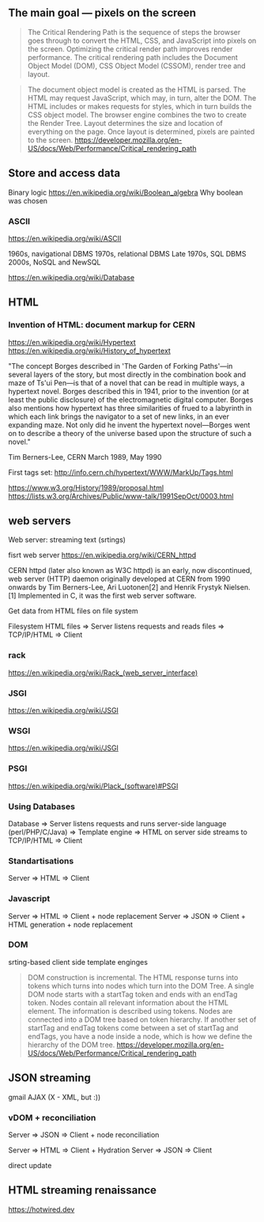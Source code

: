 ## The main goal — pixels on the screen

> The Critical Rendering Path is the sequence of steps the browser goes through to convert the HTML, CSS, and JavaScript into pixels on the screen. Optimizing the critical render path improves render performance. The critical rendering path includes the Document Object Model (DOM), CSS Object Model (CSSOM), render tree and layout.

>  The document object model is created as the HTML is parsed. The HTML may request JavaScript, which may, in turn, alter the DOM. The HTML includes or makes requests for styles, which in turn builds the CSS object model. The browser engine combines the two to create the Render Tree. Layout determines the size and location of everything on the page. Once layout is determined, pixels are painted to the screen.
https://developer.mozilla.org/en-US/docs/Web/Performance/Critical_rendering_path


## Store and access data
Binary logic
https://en.wikipedia.org/wiki/Boolean_algebra
Why boolean was chosen

### ASCII
https://en.wikipedia.org/wiki/ASCII

1960s, navigational DBMS
1970s, relational DBMS
Late 1970s, SQL DBMS
2000s, NoSQL and NewSQL

https://en.wikipedia.org/wiki/Database

## HTML

### Invention of HTML: document markup for CERN

https://en.wikipedia.org/wiki/Hypertext
https://en.wikipedia.org/wiki/History_of_hypertext

"The concept Borges described in 'The Garden of Forking Paths'—in several layers of the story, but most directly in the combination book and maze of Ts'ui Pen—is that of a novel that can be read in multiple ways, a hypertext novel. Borges described this in 1941, prior to the invention (or at least the public disclosure) of the electromagnetic digital computer. Borges also mentions how hypertext has three similarities of frued to a labyrinth in which each link brings the navigator to a set of new links, in an ever expanding maze. Not only did he invent the hypertext novel—Borges went on to describe a theory of the universe based upon the structure of such a novel."

Tim Berners-Lee, CERN
March 1989, May 1990

First tags set: http://info.cern.ch/hypertext/WWW/MarkUp/Tags.html

https://www.w3.org/History/1989/proposal.html
https://lists.w3.org/Archives/Public/www-talk/1991SepOct/0003.html

## web servers
Web server: streaming text (srtings)

fisrt web server https://en.wikipedia.org/wiki/CERN_httpd

CERN httpd (later also known as W3C httpd) is an early, now discontinued, web server (HTTP) daemon originally developed at CERN from 1990 onwards by Tim Berners-Lee, Ari Luotonen[2] and Henrik Frystyk Nielsen.[1] Implemented in C, it was the first web server software.

Get data from HTML files on file system

Filesystem HTML files => Server listens requests and reads files => TCP/IP/HTML => Client

### rack
https://en.wikipedia.org/wiki/Rack_(web_server_interface)

### JSGI
https://en.wikipedia.org/wiki/JSGI

### WSGI
https://en.wikipedia.org/wiki/JSGI

### PSGI
https://en.wikipedia.org/wiki/Plack_(software)#PSGI

### Using Databases

Database => Server listens requests and runs server-side language (perl/PHP/C/Java) => Template engine => HTML on server side streams to TCP/IP/HTML => Client

### Standartisations

Server => HTML => Client

### Javascript

Server => HTML => Client + node replacement 
Server => JSON => Client + HTML generation + node replacement

### DOM
srting-based client side template enginges

> DOM construction is incremental. The HTML response turns into tokens which turns into nodes which turn into the DOM Tree. A single DOM node starts with a startTag token and ends with an endTag token. Nodes contain all relevant information about the HTML element. The information is described using tokens. Nodes are connected into a DOM tree based on token hierarchy. If another set of startTag and endTag tokens come between a set of startTag and endTags, you have a node inside a node, which is how we define the hierarchy of the DOM tree. https://developer.mozilla.org/en-US/docs/Web/Performance/Critical_rendering_path

## JSON streaming
gmail
AJAX (X - XML, but :))


### vDOM + reconciliation

Server => JSON => Client + node reconciliation 

Server => HTML => Client + Hydration
Server => JSON => Client

direct update


## HTML streaming renaissance
https://hotwired.dev
